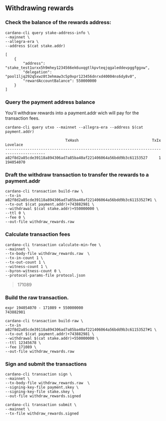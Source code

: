 ## Withdrawing rewards


### Check the balance of the rewards address:

    cardano-cli query stake-address-info \
    --mainnet \
    --allegra-era \
    --address $(cat stake.addr)

    [
        {
            "address": "stake_test1urxx5h9mhey1234566ek6uxqgtlkpvteqjqgaleddevpggfggxw",
            "delegation": "pool1ljq292q5xwz8t3ehmaw3c5p9xpr123456dnrxd40004ns6dy8v0",
            "rewardAccountBalance": 550000000
        }
    ]


### Query the payment address balance

You'll withdraw rewards into a payment.addr wich will pay for the transaction fees.

    cardano-cli query utxo --mainnet --allegra-era --address $(cat payment.addr)

                               TxHash                                 TxIx        Lovelace
    ----------------------------------------------------------------------------------------
    a82f8d2a85cde39118a894306ad7a85ba40af221406064a56bdd9b3c61153527     1         194054070

### Draft the withdraw transaction to transfer the rewards to a payment.addr

    cardano-cli transaction build-raw \
    --tx-in a82f8d2a85cde39118a894306ad7a85ba40af221406064a56bdd9b3c61153527#1 \
    --tx-out $(cat payment.addr)+743882981 \
    --withdrawal $(cat stake.addr)+550000000 \
    --ttl 0 \
    --fee 0 \
    --out-file withdraw_rewards.raw

### Calculate transaction fees

    cardano-cli transaction calculate-min-fee \
    --mainnet \
    --tx-body-file withdraw_rewards.raw  \
    --tx-in-count 1 \
    --tx-out-count 1 \
    --witness-count 1 \
    --byron-witness-count 0 \
    --protocol-params-file protocol.json

   > 171089

### Build the raw transaction.

    expr 194054070 - 171089 + 550000000
    743882981

    cardano-cli transaction build-raw \
    --tx-in a82f8d2a85cde39118a894306ad7a85ba40af221406064a56bdd9b3c61153527#1 \
    --tx-out $(cat payment.addr)+743882981 \
    --withdrawal $(cat stake.addr)+550000000 \
    --ttl 12345678 \
    --fee 171089 \
    --out-file withdraw_rewards.raw

### Sign and submit the transactions

    cardano-cli transaction sign \
    --mainnet \
    --tx-body-file withdraw_rewards.raw  \
    --signing-key-file payment.skey \
    --signing-key-file stake.skey \
    --out-file withdraw_rewards.signed

    cardano-cli transaction submit \
    --mainnet \
    --tx-file withdraw_rewards.signed
